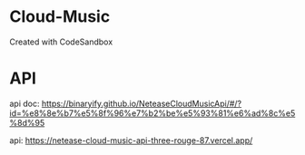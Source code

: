 # Cloud-Music
Created with CodeSandbox

# API
api doc: https://binaryify.github.io/NeteaseCloudMusicApi/#/?id=%e8%8e%b7%e5%8f%96%e7%b2%be%e5%93%81%e6%ad%8c%e5%8d%95

api: https://netease-cloud-music-api-three-rouge-87.vercel.app/